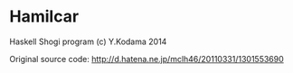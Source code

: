 Hamilcar
=======

Haskell Shogi program
(c) Y.Kodama 2014

Original source code: http://d.hatena.ne.jp/mclh46/20110331/1301553690